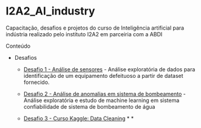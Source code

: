 # I2A2_AI_industry

Capacitação, desafios e projetos do curso de Inteligência artificial para indústria realizado pelo instituto I2A2 em parceiria com a ABDI

Conteúdo

* Desafios

  * <a href="https://github.com/cycerow/I2A2_AI_industry/blob/main/Desafio_1_An%C3%A1lise%20de%20Sensores.ipynb">Desafio 1 - Análise de sensores</a> - Análise exploratória de dados para identificação de um equipamento defeituoso a partir de dataset fornecido.
  
  * <a href="https://github.com/cycerow/I2A2_AI_industry/blob/main/Desafio_2_IAn%C3%A1lise_de_anomalias_em_sistema_de_bombeamento.ipynb">Desafio 2 - Análise de anomalias em sistema de bombeamento</a> - Análise exploratória e estudo de machine learning em sistema confiabilidade de sistema de bombeamento de água
  
  * <a href="[https://www.kaggle.com/learn/data-cleaning](https://github.com/cycerow/I2A2_AI_industry/blob/main/Desafio_3_Curso_Data_Cleaning.ipynb)">Desafio 3 - Curso Kaggle: Data Cleaning</a>
      * 
      *

